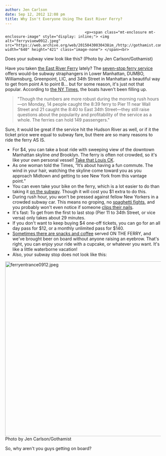 ```yaml
---
author: Jen Carlson
date: Sep 12, 2012 12:08 pm
title: Why Isn't Everyone Using The East River Ferry?
---
```


	
										<p><span class="mt-enclosure mt-enclosure-image" style="display: inline;"> <img alt="ferryviuew0912.jpeg" src="https://web.archive.org/web/20150430030438im_/http://gothamist.com/attachments/arts_jen/ferryviuew0912.jpeg" width="640" height="421" class="image-none"> </span><br>
<span class="photo_caption">Does your subway view look like this? (Photo by Jen Carlson/Gothamist)</span></p>

<p>Have you taken <a href="https://web.archive.org/web/20150430030438/http://gothamist.com/tags/eastriverferry">the East River Ferry</a> lately? The <a href="https://web.archive.org/web/20150430030438/http://www.nywaterway.com/EastRiverSchedule.aspx?schl=1">seven-stop ferry service </a>offers would-be subway straphangers in Lower Manhattan, DUMBO, Williamsburg, Greenpoint, LIC, and 34th Street in Manhattan a beautiful way to get from point A to point B... but for some reason, it&apos;s just not that popular. According to <a href="https://web.archive.org/web/20150430030438/http://www.nytimes.com/2012/09/12/nyregion/east-river-ferry-service-hopes-lovely-commute-brings-it-self-reliance.html?_r=1&amp;partner=rss&amp;emc=rss">the NY Times</a>, the boats haven&apos;t been filling up.</p><blockquote>&quot;Though the numbers are more robust during the morning rush hours&#x2014;on Monday, 14 people caught the 8:39 ferry to Pier 11 near Wall Street and 21 caught the 8:40 to East 34th Street&#x2014;they still raise questions about the popularity and profitability of the service as a whole. The ferries can hold 149 passengers.&quot;</blockquote>Sure, it would be great if the service hit the Hudson River as well, or if it the ticket price were equal to subway fare, but there are so many reasons to ride the ferry AS IS.<ul><li>For $4, you can take a boat ride with sweeping view of the downtown Manhattan skyline <em>and</em> Brooklyn. The ferry is often not crowded, so it&apos;s like your own personal vessel! <a href="https://web.archive.org/web/20150430030438/http://gothamist.com/2012/09/04/photo_louis_cks_yacht_gets_stuck_in.php">Take that Louis CK</a>.<br>
</li><li>As one woman told the Times, &#x201C;It&#x2019;s about having a fun commute. The wind in your hair, watching the skyline come toward you as you approach Midtown and getting to see New York from this vantage point.&#x201D;<br>
</li><li>You can even take your bike on the ferry, which is a lot easier to do than taking it <a href="https://web.archive.org/web/20150430030438/http://gothamist.com/2012/03/26/subway_etiquette_when_is_it_okay_to.php">on the subway</a>. Though it will cost you $1 extra to do this.<br>
</li><li>During rush hour, you won&apos;t be pressed against fellow New Yorkers in a crowded subway car. This means no groping, no <a href="https://web.archive.org/web/20150430030438/http://gothamist.com/2011/03/18/video_subway_spaghetti_spat_sparks.php">spaghetti fights</a>, and you probably won&apos;t even notice if someone <a href="https://web.archive.org/web/20150430030438/http://gothamist.com/2012/04/22/video_when_will_people_get_that_cli.php">clips their nails</a>.<br>
</li><li>It&apos;s fast: To get from the first to last stop (Pier 11 to 34th Street, or vice versa) only takes about 29 minutes.<br>
</li><li>If you don&apos;t want to keep buying $4 one-off tickets, you can go for an all day pass for $12, or a monthly unlimited pass for $140.<br>
</li><li><a href="https://web.archive.org/web/20150430030438/http://gothamist.com/2012/04/30/east_river_ferry_now_offering_brook.php">Sometimes there are snacks and coffee</a> served ON THE FERRY, and we&apos;ve brought beer on board without anyone raising an eyebrow. That&apos;s right, you can enjoy your ride with a cupcake, or whatever you want. It&apos;s like a little waterborne vacation!<br>
</li><li>Also, your subway stop does not look like this:</li></ul><p></p>

<p><span class="mt-enclosure mt-enclosure-image" style="display: inline;"> <img alt="ferryentrance0912.jpeg" src="https://web.archive.org/web/20150430030438im_/http://gothamist.com/attachments/arts_jen/ferryentrance0912.jpeg" width="640" height="566" class="image-none"> </span><br>
<span class="photo_caption">Photo by Jen Carlson/Gothamist</span></p>

<p>So, why aren&apos;t you guys getting on board?</p>					
										
									
				